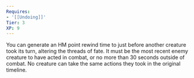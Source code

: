 ```yaml
---
Requires:
- '[[Undoing]]'
Tier: 3
XP: 9
---
```


You can generate an HM point rewind time to just before another creature took its turn, altering the threads of fate. It must be the most recent enemy creature to have acted in combat, or no more than 30 seconds outside of combat. No creature can take the same actions they took in the original timeline.